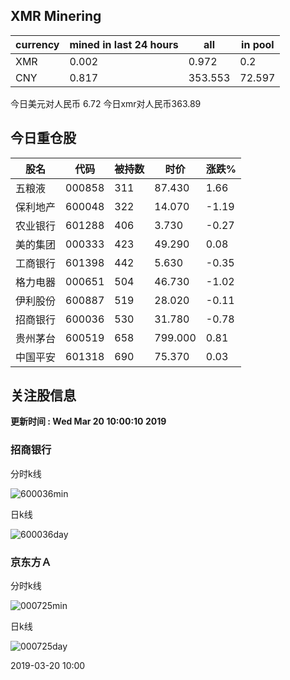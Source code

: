 ## XMR Minering

|currency|mined in last 24 hours|all|in pool|
|---|---|---|---|
|XMR|0.002|0.972|0.2|
|CNY|0.817|353.553|72.597|

今日美元对人民币 6.72	今日xmr对人民币363.89


## 今日重仓股 

|股名|代码|被持数|时价|涨跌%|
|---|---|---|---|---|
|五粮液|000858|311|87.430|1.66|
|保利地产|600048|322|14.070|-1.19|
|农业银行|601288|406|3.730|-0.27|
|美的集团|000333|423|49.290|0.08|
|工商银行|601398|442|5.630|-0.35|
|格力电器|000651|504|46.730|-1.02|
|伊利股份|600887|519|28.020|-0.11|
|招商银行|600036|530|31.780|-0.78|
|贵州茅台|600519|658|799.000|0.81|
|中国平安|601318|690|75.370|0.03|

## 关注股信息
**更新时间 : Wed Mar 20 10:00:10 2019**
### 招商银行 
分时k线

![600036min](http://image.sinajs.cn/newchart/min/n/sh600036.gif)

日k线

![600036day](http://image.sinajs.cn/newchart/daily/n/sh600036.gif)

### 京东方Ａ 
分时k线

![000725min](http://image.sinajs.cn/newchart/min/n/sz000725.gif)

日k线

![000725day](http://image.sinajs.cn/newchart/daily/n/sz000725.gif)

2019-03-20 10:00